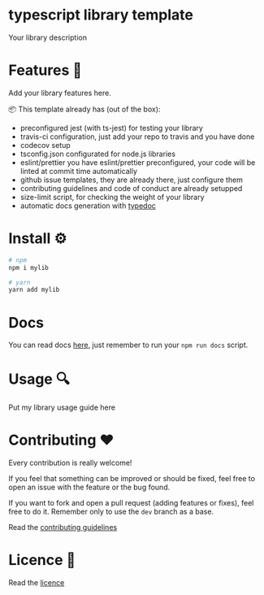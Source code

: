 typescript library template
===========================

Your library description

# Features 🎉

Add your library features here.

📦 This template already has (out of the box):

* preconfigured jest (with ts-jest) for testing your library
* travis-ci configuration, just add your repo to travis and you have done
* codecov setup
* tsconfig.json configurated for node.js libraries
* eslint/prettier you have eslint/prettier preconfigured, your code will be linted at commit time automatically
* github issue templates, they are already there, just configure them
* contributing guidelines and code of conduct are already setupped
* size-limit script, for checking the weight of your library
* automatic docs generation with [typedoc](https://github.com/TypeStrong/typedoc)

# Install ⚙️

```bash
# npm
npm i mylib

# yarn
yarn add mylib
```

# Docs

You can read docs [here](./docs/README.md), just remember to run your `npm run docs` script.

# Usage 🔍

Put my library usage guide here

# Contributing ❤️

Every contribution is really welcome!

If you feel that something can be improved or should be fixed, feel free to open an issue with the feature or the bug found.

If you want to fork and open a pull request (adding features or fixes), feel free to do it. Remember only to use the `dev` branch as a base.

Read the [contributing guidelines](./CONTRIBUTING.md)

# Licence 📃

Read the [licence](./LICENCE)
